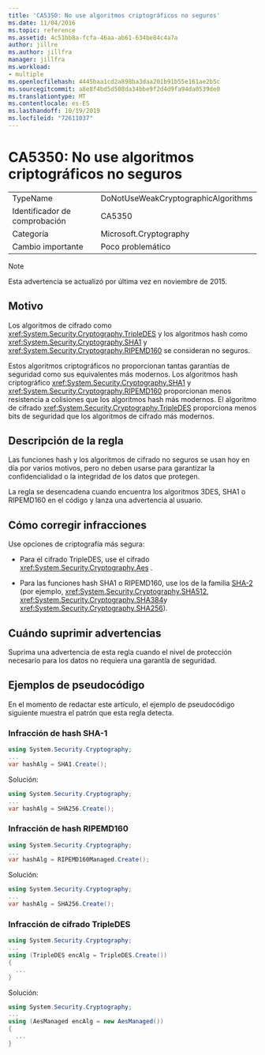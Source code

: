```yaml
---
title: 'CA5350: No use algoritmos criptográficos no seguros'
ms.date: 11/04/2016
ms.topic: reference
ms.assetid: 4c51bb8a-fcfa-46aa-ab61-634be84c4a7a
author: jillre
ms.author: jillfra
manager: jillfra
ms.workload:
- multiple
ms.openlocfilehash: 4445baa1cd2a898ba3daa201b91b55e161ae2b5c
ms.sourcegitcommit: a8e8f4bd5d508da34bbe9f2d4d9fa94da0539de0
ms.translationtype: MT
ms.contentlocale: es-ES
ms.lasthandoff: 10/19/2019
ms.locfileid: "72611037"
---
```

# <a name="ca5350-do-not-use-weak-cryptographic-algorithms"></a>CA5350: No use algoritmos criptográficos no seguros

|||
|-|-|
|TypeName|DoNotUseWeakCryptographicAlgorithms|
|Identificador de comprobación|CA5350|
|Categoría|Microsoft.Cryptography|
|Cambio importante|Poco problemático|

> [!NOTE]
> Esta advertencia se actualizó por última vez en noviembre de 2015.

## <a name="cause"></a>Motivo

Los algoritmos de cifrado como <xref:System.Security.Cryptography.TripleDES> y los algoritmos hash como <xref:System.Security.Cryptography.SHA1> y <xref:System.Security.Cryptography.RIPEMD160> se consideran no seguros.

Estos algoritmos criptográficos no proporcionan tantas garantías de seguridad como sus equivalentes más modernos. Los algoritmos hash criptográfico <xref:System.Security.Cryptography.SHA1> y <xref:System.Security.Cryptography.RIPEMD160> proporcionan menos resistencia a colisiones que los algoritmos hash más modernos. El algoritmo de cifrado <xref:System.Security.Cryptography.TripleDES> proporciona menos bits de seguridad que los algoritmos de cifrado más modernos.

## <a name="rule-description"></a>Descripción de la regla

Las funciones hash y los algoritmos de cifrado no seguros se usan hoy en día por varios motivos, pero no deben usarse para garantizar la confidencialidad o la integridad de los datos que protegen.

La regla se desencadena cuando encuentra los algoritmos 3DES, SHA1 o RIPEMD160 en el código y lanza una advertencia al usuario.

## <a name="how-to-fix-violations"></a>Cómo corregir infracciones

Use opciones de criptografía más segura:

- Para el cifrado TripleDES, use el cifrado <xref:System.Security.Cryptography.Aes> .

- Para las funciones hash SHA1 o RIPEMD160, use los de la familia [SHA-2](/windows/desktop/SecCrypto/hash-and-signature-algorithms) (por ejemplo, <xref:System.Security.Cryptography.SHA512>, <xref:System.Security.Cryptography.SHA384>y <xref:System.Security.Cryptography.SHA256>).

## <a name="when-to-suppress-warnings"></a>Cuándo suprimir advertencias

Suprima una advertencia de esta regla cuando el nivel de protección necesario para los datos no requiera una garantía de seguridad.

## <a name="pseudo-code-examples"></a>Ejemplos de pseudocódigo

En el momento de redactar este artículo, el ejemplo de pseudocódigo siguiente muestra el patrón que esta regla detecta.

### <a name="sha-1-hashing-violation"></a>Infracción de hash SHA-1

```csharp
using System.Security.Cryptography;
...
var hashAlg = SHA1.Create();
```

Solución:

```csharp
using System.Security.Cryptography;
...
var hashAlg = SHA256.Create();
```

### <a name="ripemd160-hashing-violation"></a>Infracción de hash RIPEMD160

```csharp
using System.Security.Cryptography;
...
var hashAlg = RIPEMD160Managed.Create();
```

Solución:

```csharp
using System.Security.Cryptography;
...
var hashAlg = SHA256.Create();
```

### <a name="tripledes-encryption-violation"></a>Infracción de cifrado TripleDES

```csharp
using System.Security.Cryptography;
...
using (TripleDES encAlg = TripleDES.Create())
{
  ...
}
```

Solución:

```csharp
using System.Security.Cryptography;
...
using (AesManaged encAlg = new AesManaged())
{
  ...
}
```
